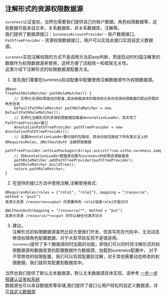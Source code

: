 ## 注解形式的资源权限数据源     

`sureness`认证鉴权，当然也需要我们提供自己的账户数据，角色权限数据等，这些数据可能来自文本，关系数据库，非关系数据库，注解等。  
我们提供了数据源接口：`SurenessAccountProvider` - 账户数据接口, `PathTreeProvider` - 资源权限数据接口，用户可以实现此接口实现自定义数据源。  

`sureness`实现注解权限的方式不是调用方法前aop判断，而是启动时扫描注解里的数据作为权限数据源来使用，这样方便了流程统一和框架无关性。  
这里介绍下注解形式的权限数据源配置方法。  

1. 首先我们需要在sureness启动配置中配置使用注解数据源作为权限数据源。  

```
@Bean
TreePathRoleMatcher pathRoleMatcher() {
    // 实例化资源权限路径匹配者,其会根据请求的路径和已有的资源权限数据匹配出所需的角色信息
    DefaultPathRoleMatcher pathRoleMatcher = new DefaultPathRoleMatcher();
    // 实例化注解形式的资源权限数据加载者AnnotationLoader，其实现了PathTreeProvider接口
    AnnotationPathTreeProvider pathTreeProvider = new AnnotationPathTreeProvider();
    // 设置AnnotationLoader要扫描的包路径，其会扫描包路径下所有类方法上的@RequiresRoles, @WithoutAuth 注解获取数据
    pathTreeProvider.setScanPackages(Arrays.asList("com.usthe.sureness.sample.tom.controller"));
    // 将AnnotationLoader数据源设置为sureness的权限资源数据源
    pathRoleMatcher.addPathTreeProvider(pathTreeProvider);
    pathRoleMatcher.buildTree();
    return pathRoleMatcher;
}
```

2. 在提供的接口方法中使用注解,注解使用格式:  
```
@RequiresRoles(roles = {"role1", "role2"}, mapping = "/resource", method = "post")  
其表示资源 /resource===post 的需要角色 role1或者role2才能访问  
```
```
@WithoutAuth(mapping = "/resource/*", method = "put")  
其表示资源 /resource/*===put 的可以被任何请求访问  
```

3. 建议。  
注解形式的权限数据源虽然比较方便我们开发，但其写死在代码中，无法动态修改权限角色配置数据，对于大型项目反而不是很适用。  
`sureness`提供了多个数据源同时加载的功能，即我们可以同时将注解形式的权限数据源和数据库里的配置数据作为数据源，加载到sureness配置中，
对于不常修改的权限配置，我们可以将其配置到注解，对于其他需要动态修改的权限数据，我们就将其配置到数据库中。  


当然也我们提供了默认文本数据源，默认文本数据源具体实现，请参考 [一步一步搭建认证鉴权系统](cn/step-by-step.md)  
数据源也可以来自数据库等存储,我们提供了接口让用户轻松的自定义数据源，详见[自定义数据源](cn/custom-datasource.md)  
